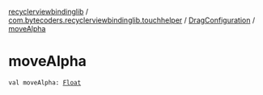 [recyclerviewbindinglib](../../index.md) / [com.bytecoders.recyclerviewbindinglib.touchhelper](../index.md) / [DragConfiguration](index.md) / [moveAlpha](./move-alpha.md)

# moveAlpha

`val moveAlpha: `[`Float`](https://kotlinlang.org/api/latest/jvm/stdlib/kotlin/-float/index.html)